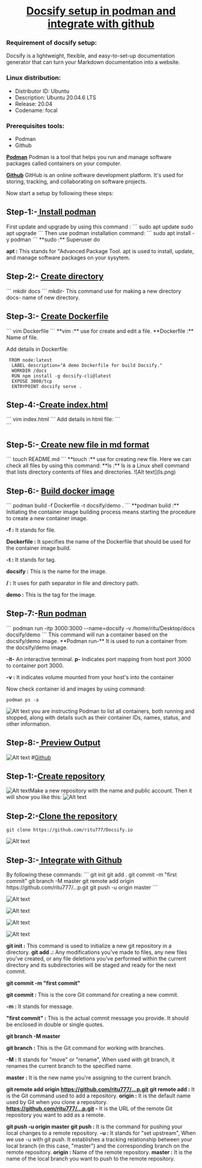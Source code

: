 <u><h1 style="text-align:center">Docsify setup in podman and integrate with github</h1></u>


<h3> Requirement of docsify setup:</h3>
Docsify is a lightweight, flexible, and easy-to-set-up documentation generator that can turn your Markdown documentation into a website.


<h3> Linux distribution:</h3>


- Distributor ID:   Ubuntu
- Description:  Ubuntu 20.04.6 LTS
- Release:  20.04
- Codename: focal
 <h3>Prerequisites tools:</h3>


-  Podman
-  Github
  
<u>**Podman**</u>
Podman is a tool  that helps you run and manage software packages called containers on your computer.

<u>**Github**</u>
GitHub is an online software development platform. It's used for storing, tracking, and collaborating on software projects.

Now start a setup by following these steps:

<h2>Step-1:-<u> Install podman </h2></u>
First update and upgrade by using this
command : 
```
sudo apt update
sudo apt upgrade
```
Then use podman installation command:
```
sudo apt install -y podman
```
**sudo :** Superuser do

**apt :** This stands for "Advanced Package Tool.
 apt is used to install, update, and manage software packages on your sysytem.

<h2>Step-2:- <u>Create directory</h2></u>
```
mkdir docs
```
mkdir- This command use for making a new directory
docs- name of new directory.
<h2> Step-3:- <u> Create Dockerfile</u></h2>
```
vim Dockerfile
```
**vim :** use for create and edit a file.
**Dockerfile :** Name of file.

Add details in Dockerfile:
```
 FROM node:latest
  LABEL description="A demo Dockerfile for build Docsify."
  WORKDIR /docs
  RUN npm install -g docsify-cli@latest
  EXPOSE 3000/tcp
  ENTRYPOINT docsify serve .

```
<h2>Step-4:-<u>Create index.html</u></h2>
```
vim index.html
```
Add details in html file:
```
<!-- index.html -->

<!DOCTYPE html>
<html>
  <head>
    <meta http-equiv="X-UA-Compatible" content="IE=edge,chrome=1" />
    <meta name="viewport" content="width=device-width,initial-scale=1" />
    <meta charset="UTF-8" />
    <link
      rel="stylesheet"
      href="//cdn.jsdelivr.net/npm/docsify@4/themes/vue.css"
    />
  </head>
  <body>
    <div id="app"></div>
    <script>
      window.$docsify = {
        //...
      };
    </script>
    <script src="//cdn.jsdelivr.net/npm/docsify@4"></script>
  </body>
</html>
```
<h2>Step-5:-<u> Create  new file in md format</u></h2>
```
touch README.md
```
**touch :** use for creating new file.
Here we can check all files by using this command:
**ls :** ls is a Linux shell command that lists directory contents of files and directories.
![Alt text](ls.png)
<h2>Step-6:- <u>Build docker image</u></h2>
```
 podman build -f Dockerfile -t docsify/demo .
```
**podman build :** Initiating the container image building process means starting the procedure to create a new container image. 

**-f :** It stands for file.

**Dockerfile :** It specifies the name of the Dockerfile that should be used for the container image build.

**-t :** It stands for tag.

**docsify :** This is the name for the image.

**/ :** It uses for path separator in file and directory path.

**demo :** This is the tag for the image.
<h2>Step-7:-<u>Run podman</u></h2>
```
podman run -itp 3000:3000 --name=docsify -v /home/ritu/Desktop/docs
 docsify/demo
 ```
 This command  will run a container based on the docsify/demo image.
 **Podman run-** It is used to run a container from the docsify/demo image.

   **-it-** An interactive terminal.
   **p-** Indicates port mapping from host port 3000 to container port 3000.

**-v :** It indicates volume mounted from your host's into the container

 Now check container id and images by using command:
 ```
podman ps -a
```
![Alt text](id.png)
 you are instructing Podman to list all containers, both running and stopped, along with details such as their container IDs, names, status, and other information. 
 <h2>Step-8:-<u> Preview Output</u></h2>

 ![Alt text](local.png)
#<u>Github</u>

 <h2>Step-1:-<u>Create repository</u> </h2>

![Alt text](repo.png)Make a new repository with the  name and public account.
Then it will show you like this:
![Alt text](command.png)




<h2>Step-2:-<u>Clone the repository</u></h2>

``` 
git clone https://github.com/ritu777/Docsify.io
```
![Alt text](clone.png)

<h2>Step-3:-<u> Integrate with Github</u></h2>By following these commands:
```
git init
git add .
git commit -m "first commit"
git branch -M master
git remote add origin https://github.com/ritu777/...p.git
git push -u origin master
```




![Alt text](init.png)

![Alt text](add.png)

![Alt text](commit.png)

![Alt text](branch.png)

**git init :** This command is used to initialize a new git repository in a directory.
**git add .:** Any modifications you've made to files, any new files you've created, or any file deletions you've performed within the current directory and its subdirectories will be staged and ready for the next commit.

**git commit -m "first commit"**

**git commit :** This is the core Git command for creating a new commit.

**-m :** It stands for message.

**"first commit" :** This is the actual commit message you provide. It should be enclosed in double or single quotes. 

**git branch -M master**

**git branch :** This is the Git command for working with branches.

 **-M :** It stands for "move" or "rename", When used with git branch, it renames the current branch to the specified name.

 **master :** It is the new name you're assigning to the current branch.

 **git remote add origin https://github.com/ritu777/...p.git**
 **git remote add :** It is the Git command used to add a repository.
 **origin :** It is the default name used by Git when you clone a repository.
 **https://github.com/ritu777/...p.git -** It is the URL of the remote Git repository you want to add as a remote.

**git push -u origin master**
**git push :** It is the command for pushing your local changes to a remote repository. 
**-u :** It stands for "set upstream", When we use -u with git push. 
It establishes a tracking relationship between your local branch (in this case, "master") and the corresponding branch on the remote repository. 
**origin :** Name of the remote repository. 
**master :** It is the name of the local branch you want to push to the remote repository.























